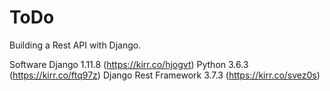 # ToDo
Building a Rest API with Django.

Software
Django 1.11.8 (https://kirr.co/hjogvt)
Python 3.6.3 (https://kirr.co/ftq97z)
Django Rest Framework 3.7.3 (https://kirr.co/svez0s)
